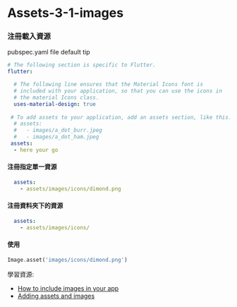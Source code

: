 # Assets-3-1-images

### 注冊載入資源

pubspec.yaml file default tip
```yaml
# The following section is specific to Flutter.
flutter:

  # The following line ensures that the Material Icons font is
  # included with your application, so that you can use the icons in
  # the material Icons class.
  uses-material-design: true
  
 # To add assets to your application, add an assets section, like this:
  # assets:
  #   - images/a_dot_burr.jpeg
  #   - images/a_dot_ham.jpeg
 assets:
  - here your go
```

#### 注冊指定單一資源
```yaml
  assets:
    - assets/images/icons/dimond.png
```

#### 注冊資料夾下的資源
```yaml
  assets:
    - assets/images/icons/
```

#### 使用
```dart
Image.asset('images/icons/dimond.png')
```

學習資源:
* [How to include images in your app](https://stackoverflow.com/questions/50903106/how-to-add-image-in-flutter)
* [Adding assets and images](https://flutter.dev/docs/development/ui/assets-and-images)
